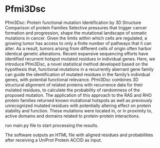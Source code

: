 # Pfmi3Dsc
Pfmi3Dsc: Protein functional mutation Identification by 3D Structure Comparison of protein Families
Selective pressures that trigger cancer formation and progression, shape the mutational landscape of somatic mutations in cancer. Given the limits within which cells are regulated, a growing tumor has access to only a finite number of pathways that it can alter. As a result, tumors arising from different cells of origin often harbor identical genetic alterations. Recent expansive sequencing efforts have identified recurrent hotspot mutated residues in individual genes. Here, we introduce Pfmi3Dsc, a novel statistical method developed based on the hypothesis that, functional mutations in a recurrently aberrant gene family can guide the identification of mutated residues in the family’s individual genes, with potential functional relevance. Pfmi3Dsc combines 3D structural alignment of related proteins with recurrence data for their mutated residues, to calculate the probability of randomness of the proposed mutation. The application of this approach to the RAS and RHO protein families returned known mutational hotspots as well as previously unrecognized mutated residues with potentially altering effect on protein stability and function. These mutations were located in, or in proximity to, active domains and domains related to protein-protein interactions.




run main.py file to start processing the results.

The software outputs an HTML file with aligned residues and probabilities after receiving a UniProt Protein ACCID as input.
